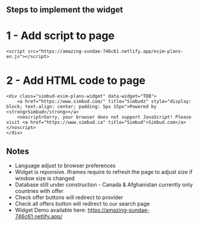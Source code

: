## Steps to implement the widget

# 1 - Add script to page
```
<script src="https://amazing-sundae-746c61.netlify.app/esim-plans-en.js"></script>
```

# 2 - Add HTML code to page
```
<div class="simbud-esim-plans-widget" data-widget="TDB">
    <a href="https://www.simbud.com/" title="Simbudz" style="display: block; text-align: center; padding: 5px 15px">Powered by <strong>Simbud</strong></a>
    <noscript>Sorry, your browser does not support JavaScript! Please visit <a href="https://www.simbud.ca" title="Simbud">Simbud.com</a></noscript>
</div>
```

## Notes
- Language adjust to browser preferences
- Widget is reponsive. Iframes require to refresh the page to adjust size if window size is changed
- Database still under construction - Canada & Afghanistan currently only countries with offer
- Check offer buttons will redirect to provider
- Check all offers button will redirect to our search page 
- Widget Demo available here: https://amazing-sundae-746c61.netlify.app/ 